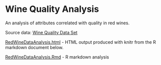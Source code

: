# Wine Quality Analysis

An analysis of attributes correlated with quality in red wines.

Source data: [Wine Quality Data Set](https://archive.ics.uci.edu/ml/datasets/wine+quality)

[RedWineDataAnalysis.html](https://yaskyj.github.io/data-analysis-r/RedWineDataAnalysis.html) - HTML output produced with knitr from the R markdown document below.

[RedWineDataAnalysis.Rmd](https://github.com/yaskyj/data-analysis-r/blob/master/RedWineDataAnalysis.Rmd) - R markdown analysis 
